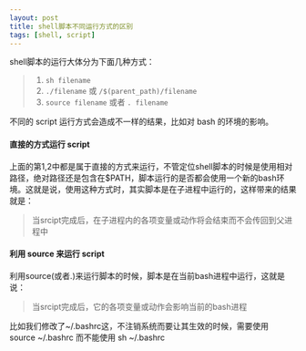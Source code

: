```yaml
---
layout: post
title: shell脚本不同运行方式的区别
tags: [shell, script]
---
```


shell脚本的运行大体分为下面几种方式：

> 1. `sh filename`  
> 2. `./filename` 或 `/$(parent_path)/filename`  
> 3. `source filename` 或者 `. filename` 

不同的 script 运行方式会造成不一样的结果，比如对 bash 的环境的影响。<!--more-->

#### 直接的方式运行 script

上面的第1,2中都是属于直接的方式来运行，不管定位shell脚本的时候是使用相对路径，绝对路径还是包含在$PATH，脚本运行的是否都会使用一个新的bash环境。这就是说，使用这种方式时，其实脚本是在子进程中运行的，这样带来的结果就是：

> 当srcipt完成后，在子进程内的各项变量或动作将会结束而不会传回到父进程中

#### 利用 source 来运行 script

利用source(或者.)来运行脚本的时候，脚本是在当前bash进程中运行，这就是说：

> 当srcipt完成后，它的各项变量或动作会影响当前的bash进程

比如我们修改了~/.bashrc这，不注销系统而要让其生效的时候，需要使用 source ~/.bashrc 而不能使用 sh ~/.bashrc
